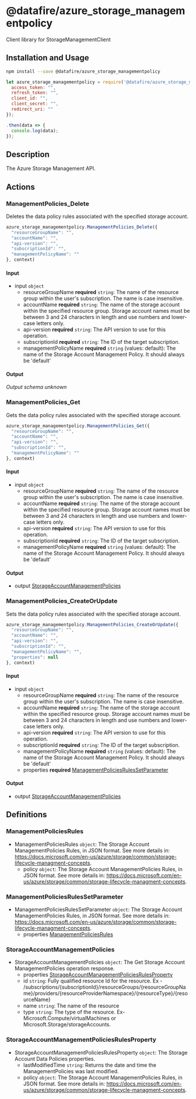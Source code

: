 # @datafire/azure_storage_managementpolicy

Client library for StorageManagementClient

## Installation and Usage
```bash
npm install --save @datafire/azure_storage_managementpolicy
```
```js
let azure_storage_managementpolicy = require('@datafire/azure_storage_managementpolicy').create({
  access_token: "",
  refresh_token: "",
  client_id: "",
  client_secret: "",
  redirect_uri: ""
});

.then(data => {
  console.log(data);
});
```

## Description

The Azure Storage Management API.

## Actions

### ManagementPolicies_Delete
Deletes the data policy rules associated with the specified storage account.


```js
azure_storage_managementpolicy.ManagementPolicies_Delete({
  "resourceGroupName": "",
  "accountName": "",
  "api-version": "",
  "subscriptionId": "",
  "managementPolicyName": ""
}, context)
```

#### Input
* input `object`
  * resourceGroupName **required** `string`: The name of the resource group within the user's subscription. The name is case insensitive.
  * accountName **required** `string`: The name of the storage account within the specified resource group. Storage account names must be between 3 and 24 characters in length and use numbers and lower-case letters only.
  * api-version **required** `string`: The API version to use for this operation.
  * subscriptionId **required** `string`: The ID of the target subscription.
  * managementPolicyName **required** `string` (values: default): The name of the Storage Account Management Policy. It should always be 'default'

#### Output
*Output schema unknown*

### ManagementPolicies_Get
Gets the data policy rules associated with the specified storage account.


```js
azure_storage_managementpolicy.ManagementPolicies_Get({
  "resourceGroupName": "",
  "accountName": "",
  "api-version": "",
  "subscriptionId": "",
  "managementPolicyName": ""
}, context)
```

#### Input
* input `object`
  * resourceGroupName **required** `string`: The name of the resource group within the user's subscription. The name is case insensitive.
  * accountName **required** `string`: The name of the storage account within the specified resource group. Storage account names must be between 3 and 24 characters in length and use numbers and lower-case letters only.
  * api-version **required** `string`: The API version to use for this operation.
  * subscriptionId **required** `string`: The ID of the target subscription.
  * managementPolicyName **required** `string` (values: default): The name of the Storage Account Management Policy. It should always be 'default'

#### Output
* output [StorageAccountManagementPolicies](#storageaccountmanagementpolicies)

### ManagementPolicies_CreateOrUpdate
Sets the data policy rules associated with the specified storage account.


```js
azure_storage_managementpolicy.ManagementPolicies_CreateOrUpdate({
  "resourceGroupName": "",
  "accountName": "",
  "api-version": "",
  "subscriptionId": "",
  "managementPolicyName": "",
  "properties": null
}, context)
```

#### Input
* input `object`
  * resourceGroupName **required** `string`: The name of the resource group within the user's subscription. The name is case insensitive.
  * accountName **required** `string`: The name of the storage account within the specified resource group. Storage account names must be between 3 and 24 characters in length and use numbers and lower-case letters only.
  * api-version **required** `string`: The API version to use for this operation.
  * subscriptionId **required** `string`: The ID of the target subscription.
  * managementPolicyName **required** `string` (values: default): The name of the Storage Account Management Policy. It should always be 'default'
  * properties **required** [ManagementPoliciesRulesSetParameter](#managementpoliciesrulessetparameter)

#### Output
* output [StorageAccountManagementPolicies](#storageaccountmanagementpolicies)



## Definitions

### ManagementPoliciesRules
* ManagementPoliciesRules `object`: The Storage Account ManagementPolicies Rules, in JSON format. See more details in: https://docs.microsoft.com/en-us/azure/storage/common/storage-lifecycle-managment-concepts.
  * policy `object`: The Storage Account ManagementPolicies Rules, in JSON format. See more details in: https://docs.microsoft.com/en-us/azure/storage/common/storage-lifecycle-managment-concepts.

### ManagementPoliciesRulesSetParameter
* ManagementPoliciesRulesSetParameter `object`: The Storage Account ManagementPolicies Rules, in JSON format. See more details in: https://docs.microsoft.com/en-us/azure/storage/common/storage-lifecycle-managment-concepts.
  * properties [ManagementPoliciesRules](#managementpoliciesrules)

### StorageAccountManagementPolicies
* StorageAccountManagementPolicies `object`: The Get Storage Account ManagementPolicies operation response.
  * properties [StorageAccountManagementPoliciesRulesProperty](#storageaccountmanagementpoliciesrulesproperty)
  * id `string`: Fully qualified resource Id for the resource. Ex - /subscriptions/{subscriptionId}/resourceGroups/{resourceGroupName}/providers/{resourceProviderNamespace}/{resourceType}/{resourceName}
  * name `string`: The name of the resource
  * type `string`: The type of the resource. Ex- Microsoft.Compute/virtualMachines or Microsoft.Storage/storageAccounts.

### StorageAccountManagementPoliciesRulesProperty
* StorageAccountManagementPoliciesRulesProperty `object`: The Storage Account Data Policies properties.
  * lastModifiedTime `string`: Returns the date and time the ManagementPolicies was last modified.
  * policy `object`: The Storage Account ManagementPolicies Rules, in JSON format. See more details in: https://docs.microsoft.com/en-us/azure/storage/common/storage-lifecycle-managment-concepts.


